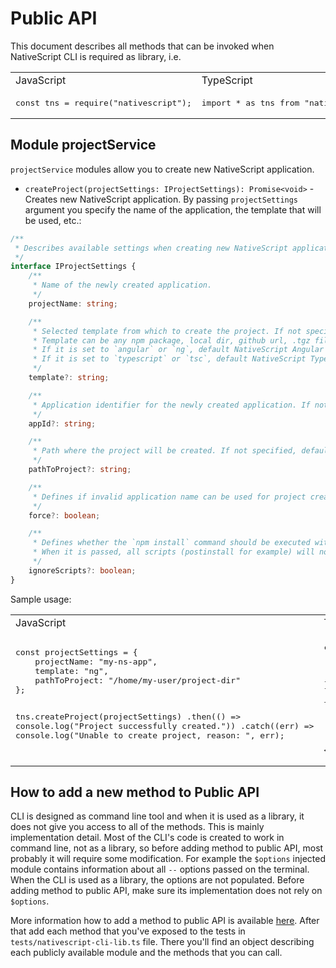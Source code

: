 Public API
==

This document describes all methods that can be invoked when NativeScript CLI is required as library, i.e.

<table>
	<tr>
        <td>
        	JavaScript
        </td>
        <td>
        	TypeScript
        </td>
    </tr>
    <tr>
    	<td>
<pre lang="javascript">
const tns = require("nativescript");
</pre>
        </td>
    	<td>
<pre lang="typescript">
import * as tns from "nativescript";
</pre>
        </td>
    </tr>

</table>

## Module projectService

`projectService` modules allow you to create new NativeScript application.

* `createProject(projectSettings: IProjectSettings): Promise<void>` - Creates new NativeScript application. By passing `projectSettings` argument you specify the name of the application, the template that will be used, etc.:
```TypeScript
/**
 * Describes available settings when creating new NativeScript application.
 */
interface IProjectSettings {
	/**
	 * Name of the newly created application.
	 */
	projectName: string;

	/**
	 * Selected template from which to create the project. If not specified, defaults to hello-world template.
	 * Template can be any npm package, local dir, github url, .tgz file.
	 * If it is set to `angular` or `ng`, default NativeScript Angular Hello World template will be used.
	 * If it is set to `typescript` or `tsc`, default NativeScript TypeScript Hello World template will be used.
	 */
	template?: string;

	/**
	 * Application identifier for the newly created application. If not specified, defaults to org.nativescript.<projectName>.
	 */
	appId?: string;

	/**
	 * Path where the project will be created. If not specified, defaults to current working dir.
	 */
	pathToProject?: string;

	/**
	 * Defines if invalid application name can be used for project creation.
	 */
	force?: boolean;

	/**
	 * Defines whether the `npm install` command should be executed with `--ignore-scripts` option.
	 * When it is passed, all scripts (postinstall for example) will not be executed.
	 */
	ignoreScripts?: boolean;
}
```

Sample usage:
<table>
	<tr>
        <td>
        	JavaScript
        </td>
        <td>
        	TypeScript
        </td>
    </tr>
    <tr>
    	<td>
<pre lang="javascript">
const projectSettings = {
	projectName: "my-ns-app",
    template: "ng",
    pathToProject: "/home/my-user/project-dir"
};

tns.createProject(projectSettings)
	.then(() => console.log("Project successfully created."))
    .catch((err) => console.log("Unable to create project, reason: ", err);
</pre>
        </td>
    	<td>
<pre lang="typescript">
const projectSettings: IProjectSettings = {
	projectName: "my-ns-app",
    template: "ng",
    pathToProject: "/home/my-user/project-dir"
};

tns.createProject(projectSettings)
	.then(() => console.log("Project successfully created."))
    .catch((err) => console.log("Unable to create project, reason: ", err);
</pre>
        </td>
    </tr>
</table>

## How to add a new method to Public API
CLI is designed as command line tool and when it is used as a library, it does not give you access to all of the methods. This is mainly implementation detail. Most of the CLI's code is created to work in command line, not as a library, so before adding method to public API, most probably it will require some modification.
For example the `$options` injected module contains information about all `--` options passed on the terminal. When the CLI is used as a library, the options are not populated. Before adding method to public API, make sure its implementation does not rely on `$options`.

More information how to add a method to public API is available [here](https://github.com/telerik/mobile-cli-lib#how-to-make-a-method-public).
After that add each method that you've exposed to the tests in `tests/nativescript-cli-lib.ts` file. There you'll find an object describing each publicly available module and the methods that you can call.
